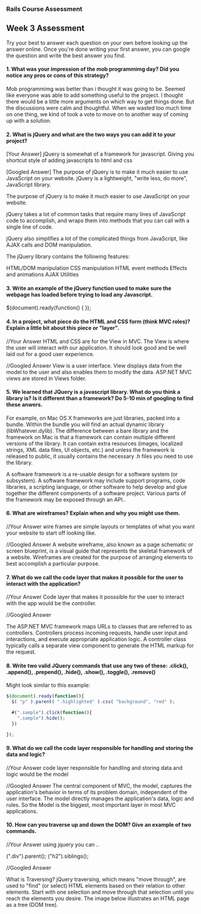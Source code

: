 ### Rails Course Assessment

## Week 3 Assessment

Try your best to answer each question on your own before looking up the answer online. Once you're done writing your first answer, you can google the question and write the best answer you find.


#### 1. What was your impression of the mob programmimg day? Did you notice any pros or cons of this strategy?
Mob programmimg was better than i thought it was going to be. Seemed like everyone was able to add something useful to the project. I thought there would be a little more arguments on which way to get things done. But the discussions were calm and thoughtful. When we wasted too much time on one thing, we kind of took a vote to move on to another way of coming up with a solution.

#### 2. What is jQuery and what are the two ways you can add it to your project?

[Your Answer]
jQuery is somewhat of a framework for javascript. Giving you shortcut style of adding javascripts to html and css


[Googled Answer]
The purpose of jQuery is to make it much easier to use JavaScript on your website.
jQuery is a lightweight, "write less, do more", JavaScript library.

The purpose of jQuery is to make it much easier to use JavaScript on your website.

jQuery takes a lot of common tasks that require many lines of JavaScript code to accomplish,
 and wraps them into methods that you can call with a single line of code.

jQuery also simplifies a lot of the complicated things from JavaScript, like AJAX calls and DOM manipulation.

The jQuery library contains the following features:

HTML/DOM manipulation
CSS manipulation
HTML event methods
Effects and animations
AJAX
Utilities


#### 3. Write an example of the jQuery function used to make sure the webpage has loaded before trying to load any Javascript.
$(document).ready(function() {
});


#### 4. In a project, what piece do the HTML and CSS form (think MVC roles)? Explain a little bit about this piece or "layer".

//Your Answer
HTML and CSS are for the View in MVC. The View is where the user will interact with our application. It should look good and be well laid out for a
good user experience.

//Googled Answer
View is a user interface. View displays data from the model to the user and also enables them to modify the data. ASP.NET MVC views are stored in Views folder.

#### 5. We learned that JQuery is a javascript library. What do you think a library is? Is it different than a framework? Do 5-10 min of googling to find these anwers.

For example, on Mac OS X frameworks are just libraries, packed into a bundle. Within the bundle you will find an actual dynamic library (libWhatever.dylib). The difference between a bare library and the framework on Mac is that a framework can contain multiple different versions of the library. It can contain extra resources (images, localized strings, XML data files, UI objects, etc.) and unless the framework is released to public, it usually contains the necessary .h files you need to use the library.

A software framework is a re-usable design for a software system (or subsystem). A software framework may include support programs, code libraries, a scripting language, or other software to help develop and glue together the different components of a software project. Various parts of the framework may be exposed through an API..

#### 6. What are wireframes? Explain when and why you might use them.

//Your Answer
wire frames are simple layouts or templates of what you want your website to start off looking like.

//Googled Answer
A website wireframe, also known as a page schematic or screen blueprint, is a visual guide that represents the skeletal framework of a website. Wireframes are created for the purpose of arranging elements to best accomplish a particular purpose.

#### 7. What do we call the code layer that makes it possible for the user to interact with the application?

//Your Answer
Code layer that makes it posssible for the user to interact with the app would be the controller.

//Googled Answer

The ASP.NET MVC framework maps URLs to classes that are referred to as controllers. Controllers process incoming requests, handle user input and interactions, and execute appropriate application logic. A controller class typically calls a separate view component to generate the HTML markup for the request.


#### 8. Write two valid JQuery commands that use any two of these: .click(), .append(), .prepend(), .hide(), .show(), .toggle(), .remove()
Might look similar to this example:

```js
$(document).ready(function(){
  $( "p" ).parent( ".highlighted" ).css( "background", "red" );

  #(".sample").click(function(){
    ".sample").hide();
  })

});

```

#### 9. What do we call the code layer responsible for handling and storing the data and logic?

//Your Answer
code layer responsible for handling and storing data and logic would be the model

//Googled Answer
The central component of MVC, the model, captures the application's behavior in terms of its problem domain, independent of the user interface. The model directly manages the application's data, logic and rules. So the Model is the biggest, most important layer in most MVC applications.


#### 10. How can you traverse up and down the DOM? Give an example of two commands.

//Your Answer
using jquery you can ..

(".div").parent();
("h2").siblings();

//Googled Answer

What is Traversing? jQuery traversing, which means "move through", are used to "find" (or select) HTML elements based on their relation to other elements. Start with one selection and move through that selection until you reach the elements you desire. The image below illustrates an HTML page as a tree (DOM tree).

